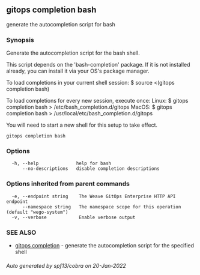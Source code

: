## gitops completion bash

generate the autocompletion script for bash

### Synopsis


Generate the autocompletion script for the bash shell.

This script depends on the 'bash-completion' package.
If it is not installed already, you can install it via your OS's package manager.

To load completions in your current shell session:
$ source <(gitops completion bash)

To load completions for every new session, execute once:
Linux:
  $ gitops completion bash > /etc/bash_completion.d/gitops
MacOS:
  $ gitops completion bash > /usr/local/etc/bash_completion.d/gitops

You will need to start a new shell for this setup to take effect.
  

```
gitops completion bash
```

### Options

```
  -h, --help              help for bash
      --no-descriptions   disable completion descriptions
```

### Options inherited from parent commands

```
  -e, --endpoint string    The Weave GitOps Enterprise HTTP API endpoint
      --namespace string   The namespace scope for this operation (default "wego-system")
  -v, --verbose            Enable verbose output
```

### SEE ALSO

* [gitops completion](gitops_completion.md)	 - generate the autocompletion script for the specified shell

###### Auto generated by spf13/cobra on 20-Jan-2022
